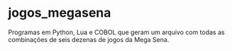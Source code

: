 # jogos_megasena
Programas em Python, Lua e COBOL que geram um arquivo com todas as combinações de seis dezenas de jogos da Mega Sena.
